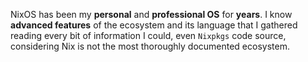 NixOS has been my **personal** and **professional OS** for **years**. I know **advanced features** of the ecosystem and its language that I gathered reading every bit of information I could, even `Nixpkgs` code source, considering Nix is not the most thoroughly documented ecosystem.
